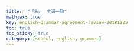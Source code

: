 ```yaml
---
title:  "「En」 主谓一致"
mathjax: true
key: english-grammar-agreement-review-20181225
toc: true
toc_sticky: true
category: [school, english, grammer]
---
```

